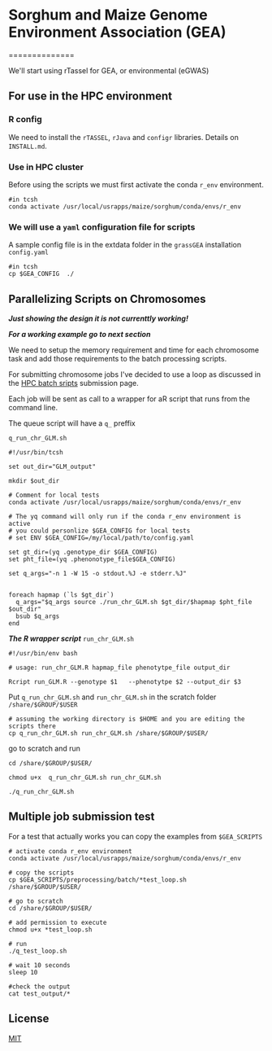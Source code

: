 # Sorghum and Maize Genome Environment Association (GEA)
==============

We'll start using rTassel for GEA, or environmental (eGWAS)

## For use in the HPC environment 

### R config 
We need to install the `rTASSEL`, `rJava`  and `configr` libraries.
Details on `INSTALL.md`.

### Use in HPC cluster 

Before using the scripts we must first activate the conda `r_env` environment.

```{bash}
#in tcsh
conda activate /usr/local/usrapps/maize/sorghum/conda/envs/r_env
```

### We will use a `yaml` configuration file for scripts 

A sample config file is in the extdata folder in the `grassGEA` installation `config.yaml` 

```{bash}
#in tcsh
cp $GEA_CONFIG  ./
```

## Parallelizing Scripts on Chromosomes 

***Just showing the design it is not currenttly working!***

***For a working example go to next section***

We need to setup the memory requirement and time for each chromosome task
and add those requirements to the batch processing scripts.

For submitting chromosome jobs I've decided to use a loop
as discussed in the [HPC batch sripts](https://projects.ncsu.edu/hpc/Documents/lsf_scripts.php) submission page.

Each job will be sent as call to a wrapper for aR script that runs from the command line.

The queue script will have a `q_` preffix

`q_run_chr_GLM.sh`

```{bash}
#!/usr/bin/tcsh

set out_dir="GLM_output"

mkdir $out_dir

# Comment for local tests
conda activate /usr/local/usrapps/maize/sorghum/conda/envs/r_env

# The yq command will only run if the conda r_env environment is active
# you could personlize $GEA_CONFIG for local tests
# set ENV $GEA_CONFIG=/my/local/path/to/config.yaml

set gt_dir=(yq .genotype_dir $GEA_CONFIG)
set pht_file=(yq .phenonotype_file$GEA_CONFIG)

set q_args="-n 1 -W 15 -o stdout.%J -e stderr.%J"


foreach hapmap (`ls $gt_dir`)
  q_args="$q_args source ./run_chr_GLM.sh $gt_dir/$hapmap $pht_file $out_dir"
  bsub $q_args
end
```
***The R wrapper script***
`run_chr_GLM.sh`

```{bash}
#!/usr/bin/env bash

# usage: run_chr_GLM.R hapmap_file phenotytpe_file output_dir

Rcript run_GLM.R --genotype $1   --phenotytpe $2 --output_dir $3

```


Put `q_run_chr_GLM.sh` and `run_chr_GLM.sh` in the scratch folder `/share/$GROUP/$USER`

```{bash}
# assuming the working directory is $HOME and you are editing the scripts there
cp q_run_chr_GLM.sh run_chr_GLM.sh /share/$GROUP/$USER/
```

go to scratch and run

```{bash}
cd /share/$GROUP/$USER/

chmod u+x  q_run_chr_GLM.sh run_chr_GLM.sh

./q_run_chr_GLM.sh
```

## Multiple job submission test

For a test that actually works you can copy the examples from `$GEA_SCRIPTS`

```{bash}
# activate conda r_env environment
conda activate /usr/local/usrapps/maize/sorghum/conda/envs/r_env

# copy the scripts
cp $GEA_SCRIPTS/preprocessing/batch/*test_loop.sh  /share/$GROUP/$USER/

# go to scratch
cd /share/$GROUP/$USER/

# add permission to execute
chmod u+x *test_loop.sh 

# run
./q_test_loop.sh

# wait 10 seconds
sleep 10

#check the output
cat test_output/*
```

## License
[MIT](https://choosealicense.com/licenses/mit/)
